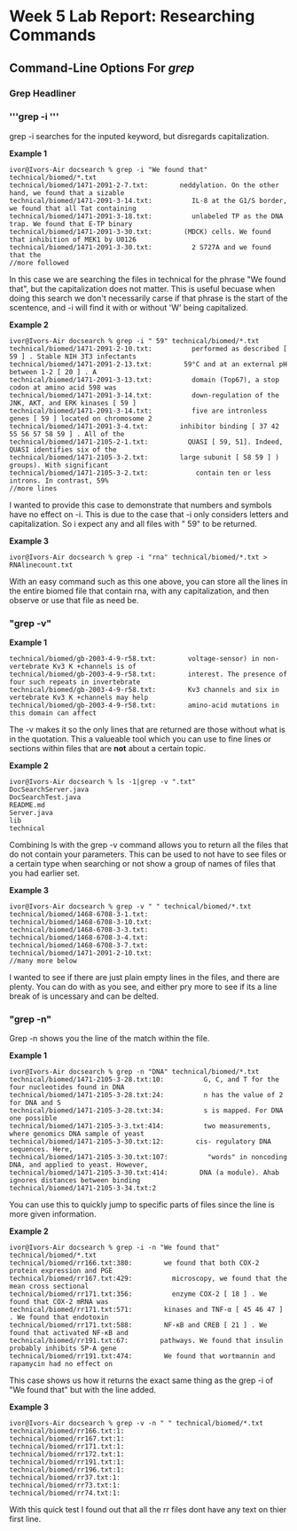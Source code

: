 # Week 5 Lab Report: Researching Commands


## Command-Line Options For ***grep***



### Grep Headliner



### '''grep -i '''

grep -i searches for the inputed keyword, but disregards capitalization.

**Example 1**

    ivor@Ivors-Air docsearch % grep -i "We found that" technical/biomed/*.txt
    technical/biomed/1471-2091-2-7.txt:        neddylation. On the other hand, we found that a sizable
    technical/biomed/1471-2091-3-14.txt:          IL-8 at the G1/S border, we found that all Tat containing
    technical/biomed/1471-2091-3-18.txt:          unlabeled TP as the DNA trap. We found that E-TP binary
    technical/biomed/1471-2091-3-30.txt:        (MDCK) cells. We found that inhibition of MEK1 by U0126
    technical/biomed/1471-2091-3-30.txt:          2 S727A and we found that the
    //more followed




In this case we are searching the files in technical for the phrase "We found that", but the capitalization does not matter. This is useful becuase when doing this search we don't necessarily carse if that phrase is the start of the scentence, and -i will find it with or without 'W' being capitalized. 



**Example 2**

    ivor@Ivors-Air docsearch % grep -i " 59" technical/biomed/*.txt
    technical/biomed/1471-2091-2-10.txt:          performed as described [ 59 ] . Stable NIH 3T3 infectants
    technical/biomed/1471-2091-2-13.txt:        59°C and at an external pH between 1-2 [ 20 ] . A
    technical/biomed/1471-2091-3-13.txt:          domain (Top67), a stop codon at amino acid 598 was
    technical/biomed/1471-2091-3-14.txt:          down-regulation of the JNK, AKT, and ERK kinases [ 59 ]
    technical/biomed/1471-2091-3-14.txt:          five are intronless genes [ 59 ] located on chromosome 2
    technical/biomed/1471-2091-3-4.txt:        inhibitor binding [ 37 42 55 56 57 58 59 ] . All of the
    technical/biomed/1471-2105-2-1.txt:          QUASI [ 59, 51]. Indeed, QUASI identifies six of the
    technical/biomed/1471-2105-3-2.txt:        large subunit [ 58 59 ] ) groups). With significant
    technical/biomed/1471-2105-3-2.txt:            contain ten or less introns. In contrast, 59%
    //more lines

I wanted to provide this case to demonstrate that numbers and symbols have no effect on -i. This is due to the case that -i only considers letters and capitalization. So i expect any and all files with " 59" to be returned.



**Example 3**

    ivor@Ivors-Air docsearch % grep -i "rna" technical/biomed/*.txt > RNAlinecount.txt



With an easy command such as this one above, you can store all the lines in the entire biomed file that contain rna, with any capitalization, and then observe or use that file as need be. 



### "grep -v"


**Example 1**

    technical/biomed/gb-2003-4-9-r58.txt:        voltage-sensor) in non-vertebrate Kv3 K +channels is of
    technical/biomed/gb-2003-4-9-r58.txt:        interest. The presence of four such repeats in invertebrate
    technical/biomed/gb-2003-4-9-r58.txt:        Kv3 channels and six in vertebrate Kv3 K +channels may help
    technical/biomed/gb-2003-4-9-r58.txt:        amino-acid mutations in this domain can affect


The -v makes it so the only lines that are returned are those without what is in the quotation. This a valueable tool which you can use to fine lines or sections within files that are **not** about a certain topic.



**Example 2**


    ivor@Ivors-Air docsearch % ls -1|grep -v ".txt"                
    DocSearchServer.java
    DocSearchTest.java
    README.md
    Server.java
    lib
    technical


Combining ls with the grep -v command allows you to return all the files that do not contain your parameters. This can be used to not have to see files or a certain type when searching or not show a group of names of files that you had earlier set. 



**Example 3**

    ivor@Ivors-Air docsearch % grep -v " " technical/biomed/*.txt         
    technical/biomed/1468-6708-3-1.txt:
    technical/biomed/1468-6708-3-10.txt:
    technical/biomed/1468-6708-3-3.txt:
    technical/biomed/1468-6708-3-4.txt:
    technical/biomed/1468-6708-3-7.txt:
    technical/biomed/1471-2091-2-10.txt:
    //many more below


I wanted to see if there are just plain empty lines in the files, and there are plenty. You can do with as you see, and either pry more to see if its a line break of is uncessary and can be delted.



### "grep -n"
Grep -n shows you the line of the match within the file. 


**Example 1**



    ivor@Ivors-Air docsearch % grep -n "DNA" technical/biomed/*.txt 
    technical/biomed/1471-2105-3-28.txt:10:          G, C, and T for the four nucleotides found in DNA
    technical/biomed/1471-2105-3-28.txt:24:          n has the value of 2 for DNA and 5
    technical/biomed/1471-2105-3-28.txt:34:          s is mapped. For DNA one possible
    technical/biomed/1471-2105-3-3.txt:414:          two measurements, where genomics DNA sample of yeast
    technical/biomed/1471-2105-3-30.txt:12:        cis- regulatory DNA sequences. Here,
    technical/biomed/1471-2105-3-30.txt:107:          "words" in noncoding DNA, and applied to yeast. However,
    technical/biomed/1471-2105-3-30.txt:414:        DNA (a module). Ahab ignores distances between binding
    technical/biomed/1471-2105-3-34.txt:2



You can use this to quickly jump to specific parts of files since the line is more given information. 

**Example 2**

    ivor@Ivors-Air docsearch % grep -i -n "We found that" technical/biomed/*.txt
    technical/biomed/rr166.txt:380:        we found that both COX-2 protein expression and PGE 
    technical/biomed/rr167.txt:429:          microscopy, we found that the mean cross sectional
    technical/biomed/rr171.txt:356:          enzyme COX-2 [ 18 ] . We found that COX-2 mRNA was
    technical/biomed/rr171.txt:571:        kinases and TNF-α [ 45 46 47 ] . We found that endotoxin
    technical/biomed/rr171.txt:588:        NF-κB and CREB [ 21 ] . We found that activated NF-κB and
    technical/biomed/rr191.txt:67:        pathways. We found that insulin probably inhibits SP-A gene
    technical/biomed/rr191.txt:474:        We found that wortmannin and rapamycin had no effect on



This case shows us how it returns the exact same thing as the grep -i of "We found that" but with the line added.

**Example 3** 

    ivor@Ivors-Air docsearch % grep -v -n " " technical/biomed/*.txt    
    technical/biomed/rr166.txt:1:
    technical/biomed/rr167.txt:1:
    technical/biomed/rr171.txt:1:
    technical/biomed/rr172.txt:1:
    technical/biomed/rr191.txt:1:
    technical/biomed/rr196.txt:1:
    technical/biomed/rr37.txt:1:
    technical/biomed/rr73.txt:1:
    technical/biomed/rr74.txt:1:


With this quick test I found out that all the rr files dont have any text on thier first line. 